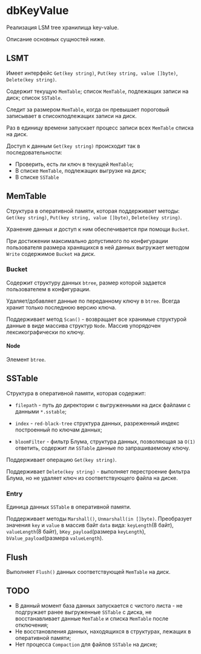 # dbKeyValue

Реализация LSM tree хранилища key-value.

Описание основных сущностей ниже.

## LSMT

Имеет интерфейс `Get(key string)`, `Put(key string, value []byte)`, `Delete(key string)`.

Содержит текущую `MemTable`; список `MemTable`, подлежащих записи на диск; список `SSTable`.

Следит за размером `MemTable`, когда он превышает пороговый записывает в списокподлежащих записи на диск.

Раз в единицу времени запускает процесс записи всех `MemTable` списка на диск.

Доступ к данным `Get(key string)` происходит так в последовательности: 

- Проверить, есть ли ключ в текущей `MemTable`;
- В списке `MemTable`, подлежащих выгрузке на диск;
- В списке `SSTable`

## MemTable

Структура в оперативной памяти, которая поддерживает методы: 
`Get(key string)`, `Put(key string, value []byte)`, `Delete(key string)`.

Хранение данных и доступ к ним обеспечивается при помощи `Bucket`.

При достижении максимально допустимого по конфигурации пользователя размера хранящихся в ней данных
выгружает методом `Write` содержимое `Bucket` на диск.

### Bucket

Содержит структуру данных `btree`, размер которой задается пользователем в конфигурации.

Удаляет/добавляет данные по переданному ключу в `btree`. Всегда хранит только последнюю версию ключа.

Поддерживает метод `Scan()` - возвращает все хранимые структурой данные в виде массива структур `Node`.
Массив упорядочен лексикографически по ключу.

#### Node

Элемент `btree`.

## SSTable

Структура в оперативной памяти, которая содержит:

- `filepath` - путь до директории с выгруженными на диск файлами с данными `*.sstable`;

- `index` - `red-black-tree` структура данных, разреженный индекс построенный по ключам данных;

- `bloomFilter` - фильтр Блума, структура данных, позволяющая за `O(1)` ответить, содержит ли `SSTable` данные по запрашиваемому ключу.

Поддерживает операцию `Get(key string)`. 

Поддерживает `Delete(key string)` - выполняет перестроение фильтра Блума, но не удаляет ключ из соответствующего файла на диске.

### Entry

Единица данных `SSTable` в оперативной памяти.

Поддерживает методы `Marshall()`, `Unmarshall(in []byte)`.
Преобразует значения `key` и `value` в массив байт `data` вида: `keyLength`(8 байт), `valueLength`(8 байт), 
`bKey_payload`(размера `keyLength`), `bValue_payload`(размера `valueLength`). 

## Flush

Выполняет `Flush()` данных соответствующей `MemTable` на диск.

## TODO

- В данный момент база данных запускается с чистого листа - не подгружает ранее выгруженные `SSTable` с диска, не восстанавливает данные `MemTable` и списка `MemTable` после отключения;
- Не восстановления данных, находящихся в структурах, лежащих в оперативной памяти;
- Нет процесса `Compaction` для файлов `SSTable` на диске;